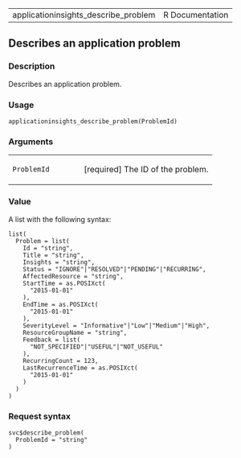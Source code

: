 <table style="width: 100%;">
<tbody>
<tr class="odd">
<td>applicationinsights_describe_problem</td>
<td style="text-align: right;">R Documentation</td>
</tr>
</tbody>
</table>

## Describes an application problem

### Description

Describes an application problem.

### Usage

    applicationinsights_describe_problem(ProblemId)

### Arguments

<table>
<colgroup>
<col style="width: 35%" />
<col style="width: 65%" />
</colgroup>
<tbody>
<tr class="odd">
<td><code
id="applicationinsights_describe_problem_:_ProblemId">ProblemId</code></td>
<td><p>[required] The ID of the problem.</p></td>
</tr>
</tbody>
</table>

### Value

A list with the following syntax:

    list(
      Problem = list(
        Id = "string",
        Title = "string",
        Insights = "string",
        Status = "IGNORE"|"RESOLVED"|"PENDING"|"RECURRING",
        AffectedResource = "string",
        StartTime = as.POSIXct(
          "2015-01-01"
        ),
        EndTime = as.POSIXct(
          "2015-01-01"
        ),
        SeverityLevel = "Informative"|"Low"|"Medium"|"High",
        ResourceGroupName = "string",
        Feedback = list(
          "NOT_SPECIFIED"|"USEFUL"|"NOT_USEFUL"
        ),
        RecurringCount = 123,
        LastRecurrenceTime = as.POSIXct(
          "2015-01-01"
        )
      )
    )

### Request syntax

    svc$describe_problem(
      ProblemId = "string"
    )
